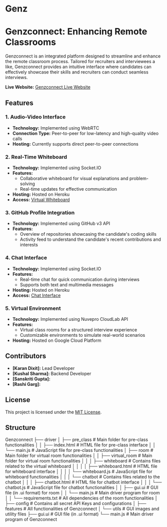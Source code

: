 # Genz

# Genzconnect: Enhancing Remote Classrooms

Genzconnect is an integrated platform designed to streamline and enhance the remote classroom process. Tailored for recruiters and interviewees a like, Genzconnect provides an intuitive interface where candidates can effectively showcase their skills and recruiters can conduct seamless interviews.

**Live Website:** [Genzconnect Live Website](https://genzconnect-f5082.web.app)

## Features

### 1. Audio-Video Interface

- **Technology:** Implemented using WebRTC
- **Connection Type:** Peer-to-peer for low-latency and high-quality video calls
- **Hosting:** Currently supports direct peer-to-peer connections

### 2. Real-Time Whiteboard

- **Technology:** Implemented using Socket.IO
- **Features:**
  - Collaborative whiteboard for visual explanations and problem-solving
  - Real-time updates for effective communication
- **Hosting:** Hosted on Heroku
- **Access:** [Virtual Whiteboard](https://genz-whiteboard.vercel.app/)

### 3. GitHub Profile Integration

- **Technology:** Implemented using GitHub v3 API
- **Features:**
  - Overview of repositories showcasing the candidate's coding skills
  - Activity feed to understand the candidate's recent contributions and interests

### 4. Chat Interface

- **Technology:** Implemented using Socket.IO
- **Features:**
  - Real-time chat for quick communication during interviews
  - Supports both text and multimedia messages
- **Hosting:** Hosted on Heroku
- **Access:** [Chat Interface](https://genz-chat-six.vercel.app/)

### 5. Virtual Environment

- **Technology:** Implemented using Nuvepro CloudLab API
- **Features:**
  - Virtual class rooms for a structured interview experience
  - Customizable environments to simulate real-world scenarios
- **Hosting:** Hosted on Google Cloud Platform

## Contributors

- **[Karan Dixit]:** Lead Developer
- **[Kushal Sharma]:** Backend Developer   
- **[Sanskriti Gupta]:** 
- **[Rashi Garg]:** 

## License

This project is licensed under the [MIT License](LICENSE).

## Structure
Genzconnect
├── driver
│   ├── pre_class              # Main folder for pre-class functionalities
│   │   ├── index.html         # HTML file for pre-class interface
│   │   └── main.js            # JavaScript file for pre-class functionalities
│   ├── room                  # Main folder for virtual room functionalities
│   │   ├── virtual_room       # Main folder for virtual room functionalities
│   │   │   ├── whiteboard     # Contains files related to the virtual whiteboard
│   │   │   │   ├── whiteboard.html    # HTML file for whiteboard interface
│   │   │   │   └── whiteboard.js      # JavaScript file for whiteboard functionalities
│   │   │   └── chatbot        # Contains files related to the chatbot
│   │   │       ├── chatbot.html       # HTML file for chatbot interface
│   │   │       └── chatbot.js         # JavaScript file for chatbot functionalities
│   │   ├── gui.ui             # GUI file (in .ui format) for room
│   │   └── main.js            # Main driver program for room
│   │   └── requirements.txt   # All dependencies of the room functionalities
│   ├── config                 # Contains all secret API Keys and configurations
│   ├── features               # All functionalities of Genzconnect
│   └── utils                  # GUI images and utility files
├── gui.ui                     # GUI file (in .ui format)
└── main.js                    # Main driver program of Genzconnect



